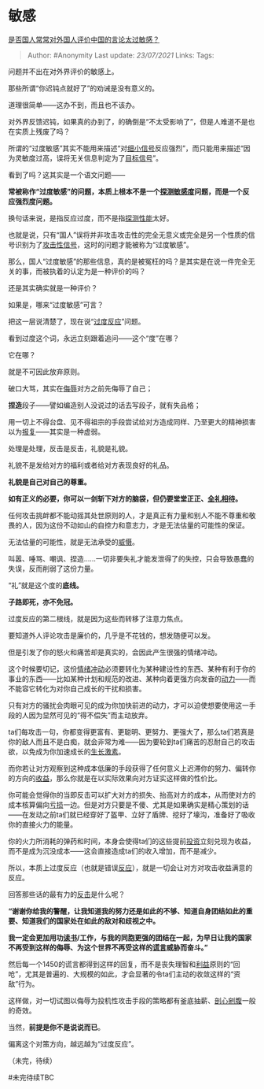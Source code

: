 # 敏感
[是否国人常常对外国人评价中国的言论太过敏感？](https://www.zhihu.com/question/283907809/answer/1865331346)

> Author: #Anonymity
> Last update: *23/07/2021*
> Links:
> Tags:

问题并不出在对外界评价的敏感上。

那些所谓“你迟钝点就好了”的劝诫是没有意义的。

道理很简单——这办不到，而且也不该办。

对外界反馈迟钝，如果真的办到了，的确倒是“不太受影响了”，但是人难道不是也在实质上残废了吗？

所谓的“过度敏感”其实不能用来描述“对[细小信号](https://www.zhihu.com/search?q=%E7%BB%86%E5%B0%8F%E4%BF%A1%E5%8F%B7&search_source=Entity&hybrid_search_source=Entity&hybrid_search_extra=%7B%22sourceType%22%3A%22answer%22%2C%22sourceId%22%3A1865331346%7D)反应强烈”，而只能用来描述“因为灵敏度过高，误将无关信息判定为了[目标信号](https://www.zhihu.com/search?q=%E7%9B%AE%E6%A0%87%E4%BF%A1%E5%8F%B7&search_source=Entity&hybrid_search_source=Entity&hybrid_search_extra=%7B%22sourceType%22%3A%22answer%22%2C%22sourceId%22%3A1865331346%7D)”。

看到了吗？这其实是一个语文问题——

**常被称作“过度敏感”的问题，本质上根本不是一个[探测敏感度](https://www.zhihu.com/search?q=%E6%8E%A2%E6%B5%8B%E6%95%8F%E6%84%9F%E5%BA%A6&search_source=Entity&hybrid_search_source=Entity&hybrid_search_extra=%7B%22sourceType%22%3A%22answer%22%2C%22sourceId%22%3A1865331346%7D)问题，而是一个反应强烈度问题。**

换句话来说，是指反应过度，而不是指[探测性能](https://www.zhihu.com/search?q=%E6%8E%A2%E6%B5%8B%E6%80%A7%E8%83%BD&search_source=Entity&hybrid_search_source=Entity&hybrid_search_extra=%7B%22sourceType%22%3A%22answer%22%2C%22sourceId%22%3A1865331346%7D)太好。

也就是说，只有“国人”误将并非攻击攻击性的完全无意义或完全是另一个性质的信号识别为了[攻击性信号](https://www.zhihu.com/search?q=%E6%94%BB%E5%87%BB%E6%80%A7%E4%BF%A1%E5%8F%B7&search_source=Entity&hybrid_search_source=Entity&hybrid_search_extra=%7B%22sourceType%22%3A%22answer%22%2C%22sourceId%22%3A1865331346%7D)，这时的问题才能被称为“过度敏感”。

那么，国人“过度敏感”的那些信息，真的是被冤枉的吗？是其实是在说一件完全无关的事，而被执着的认定为是一种评价的吗？

还是其实确实就是一种评价？

如果是，哪来“过度敏感”可言？

把这一层说清楚了，现在说“[过度反应](https://www.zhihu.com/search?q=%E8%BF%87%E5%BA%A6%E5%8F%8D%E5%BA%94&search_source=Entity&hybrid_search_source=Entity&hybrid_search_extra=%7B%22sourceType%22%3A%22answer%22%2C%22sourceId%22%3A1865331346%7D)”问题。

看到过度这个词，永远立刻跟着追问——这个“度”在哪？

它在哪？

就是不可因此放弃原则。

破口大骂，其实在[侮辱](https://www.zhihu.com/search?q=%E4%BE%AE%E8%BE%B1&search_source=Entity&hybrid_search_source=Entity&hybrid_search_extra=%7B%22sourceType%22%3A%22answer%22%2C%22sourceId%22%3A1865331346%7D)对方之前先侮辱了自己；

**捏造**段子——譬如编造别人没说过的话去写段子，就有失品格；

用一切上不得台盘、见不得祖宗的手段尝试给对方造成同样、乃至更大的精神损害以为[报复](https://www.zhihu.com/search?q=%E6%8A%A5%E5%A4%8D&search_source=Entity&hybrid_search_source=Entity&hybrid_search_extra=%7B%22sourceType%22%3A%22answer%22%2C%22sourceId%22%3A1865331346%7D)——其实是一种虚弱。

处理是处理，反击是反击，礼貌是礼貌。

礼貌不是发给对方的福利或者给对方表现良好的礼品。

**礼貌是自己对自己的尊重。**

**如有正义的必要，你可以一剑斩下对方的脑袋，但仍要堂堂正正、[全礼相待](https://www.zhihu.com/search?q=%E5%85%A8%E7%A4%BC%E7%9B%B8%E5%BE%85&search_source=Entity&hybrid_search_source=Entity&hybrid_search_extra=%7B%22sourceType%22%3A%22answer%22%2C%22sourceId%22%3A1865331346%7D)。**

任何攻击挑衅都不能动摇其处世原则的人，才是真正有力量和别人不能不尊重和敬畏的人，因为这份不动如山的自控力和意志力，才是无法估量的可能性的保证。

无法估量的可能性，就是无法承受的[威慑](https://www.zhihu.com/search?q=%E5%A8%81%E6%85%91&search_source=Entity&hybrid_search_source=Entity&hybrid_search_extra=%7B%22sourceType%22%3A%22answer%22%2C%22sourceId%22%3A1865331346%7D)。

叫嚣、唾骂、嘲讽、捏造……一切非要失礼才能发泄得了的失控，只会导致愚蠢的失误，反而削弱了这份力量。

“礼”就是这个度的**底线。**

**子路即死，亦不免冠。**

过度反应的第二根线，就是因为这些而转移了注意力焦点。

要知道外人评论攻击是廉价的，几乎是不花钱的，想发随便可以发。

但是引发了你的怒火和痛苦却是真实的，会因此产生很强的情绪冲动。

这个时候要切记，这份[情绪冲动](https://www.zhihu.com/search?q=%E6%83%85%E7%BB%AA%E5%86%B2%E5%8A%A8&search_source=Entity&hybrid_search_source=Entity&hybrid_search_extra=%7B%22sourceType%22%3A%22answer%22%2C%22sourceId%22%3A1865331346%7D)必须要转化为某种建设性的东西、某种有利于你的事业的东西——比如某种计划和规范的改进、某种向着更强方向发奋的[动力](https://www.zhihu.com/search?q=%E5%8A%A8%E5%8A%9B&search_source=Entity&hybrid_search_source=Entity&hybrid_search_extra=%7B%22sourceType%22%3A%22answer%22%2C%22sourceId%22%3A1865331346%7D)——而不能容它转化为对你自己成长的干扰和损害。

只有对方的骚扰会肉眼可见的成为你加快前进的动力，才可以迫使想要使用这一手段的人因为显然可见的“得不偿失”而主动放弃。

ta们每攻击一句，你都变得更富有、更聪明、更努力、更强大了，那么ta们若真是你的敌人而且不是白痴，就会非常为难——因为要轮到ta们痛苦的忍耐自己的攻击欲，以免成为你加速成长的[生长激素](https://www.zhihu.com/search?q=%E7%94%9F%E9%95%BF%E6%BF%80%E7%B4%A0&search_source=Entity&hybrid_search_source=Entity&hybrid_search_extra=%7B%22sourceType%22%3A%22answer%22%2C%22sourceId%22%3A1865331346%7D)。

而你若让对方观察到这种成本低廉的手段获得了任何意义上迟滞你的努力、偏转你的方向的[收益](https://www.zhihu.com/search?q=%E6%94%B6%E7%9B%8A&search_source=Entity&hybrid_search_source=Entity&hybrid_search_extra=%7B%22sourceType%22%3A%22answer%22%2C%22sourceId%22%3A1865331346%7D)，那么你就是在以实际效果向对方证实这样做的性价比。

你可能会觉得你的当即反击可以扩大对方的损失、抬高对方的成本，从而使对方的成本核算偏向[亏损](https://www.zhihu.com/search?q=%E4%BA%8F%E6%8D%9F&search_source=Entity&hybrid_search_source=Entity&hybrid_search_extra=%7B%22sourceType%22%3A%22answer%22%2C%22sourceId%22%3A1865331346%7D)一边。但是对方只要是不傻、尤其是如果确实是精心策划的话——在发动之前ta们就已经穿好了盔甲、立好了盾牌、挖好了壕沟，准备好了吸收你的直接火力的能量。

你的火力所消耗的弹药和时间，本身会使得ta们的这些提前[投资](https://www.zhihu.com/search?q=%E6%8A%95%E8%B5%84&search_source=Entity&hybrid_search_source=Entity&hybrid_search_extra=%7B%22sourceType%22%3A%22answer%22%2C%22sourceId%22%3A1865331346%7D)立刻兑现为收益，而不是成为沉没成本——这会直接造成ta们的收入增加，而不是减少。

所以，本质上过度反应（也就是错误[反应](https://www.zhihu.com/search?q=%E5%8F%8D%E5%BA%94&search_source=Entity&hybrid_search_source=Entity&hybrid_search_extra=%7B%22sourceType%22%3A%22answer%22%2C%22sourceId%22%3A1865331346%7D)），就是一切会让对方对攻击收益满意的反应。

回答那些话的最有力的[反击](https://www.zhihu.com/search?q=%E5%8F%8D%E5%87%BB&search_source=Entity&hybrid_search_source=Entity&hybrid_search_extra=%7B%22sourceType%22%3A%22answer%22%2C%22sourceId%22%3A1865331346%7D)是什么呢？

**“谢谢你给我的警醒，让我知道我的努力还是如此的不够、知道自身团结如此的重要、知道我们的国家处在如此的敌对和歧视之中。**

**我一定会更加用功[读书](https://www.zhihu.com/search?q=%E8%AF%BB%E4%B9%A6&search_source=Entity&hybrid_search_source=Entity&hybrid_search_extra=%7B%22sourceType%22%3A%22answer%22%2C%22sourceId%22%3A1865331346%7D)/工作，与我的同胞更强的团结在一起，为早日让我的国家不再受到这样的侮辱、为这个世界不再受这样的[谎言](https://www.zhihu.com/search?q=%E8%B0%8E%E8%A8%80&search_source=Entity&hybrid_search_source=Entity&hybrid_search_extra=%7B%22sourceType%22%3A%22answer%22%2C%22sourceId%22%3A1865331346%7D)威胁而奋斗。”**

然后每一个1450的谎言都得到这样的回复，而不是丧失理智和[利益](https://www.zhihu.com/search?q=%E5%88%A9%E7%9B%8A&search_source=Entity&hybrid_search_source=Entity&hybrid_search_extra=%7B%22sourceType%22%3A%22answer%22%2C%22sourceId%22%3A1865331346%7D)原则的“回呛”，尤其是普遍的、大规模的如此，才会显著的令ta们主动的收敛这样的“资敌”行为。

这样做，对一切试图以侮辱为投机性攻击手段的策略都有釜底抽薪、[剖心剜腹](https://www.zhihu.com/search?q=%E5%89%96%E5%BF%83%E5%89%9C%E8%85%B9&search_source=Entity&hybrid_search_source=Entity&hybrid_search_extra=%7B%22sourceType%22%3A%22answer%22%2C%22sourceId%22%3A1865331346%7D)一般的奇效。

当然，**前提是你不是说说而已**。

偏离这个对策方向，越远越为“过度反应”。

（未完，待续）

#未完待续TBC
